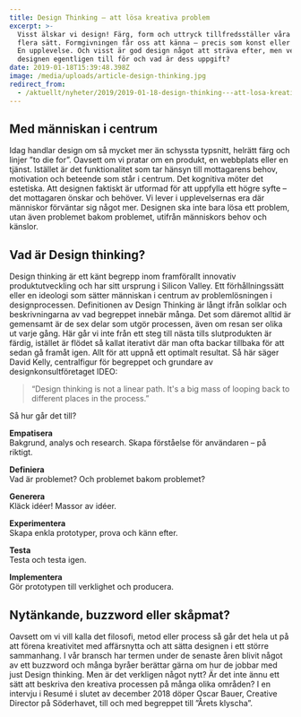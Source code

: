 ```yaml
---
title: Design Thinking – att lösa kreativa problem
excerpt: >-
  Visst älskar vi design! Färg, form och uttryck tillfredsställer våra sinnen på
  flera sätt. Formgivningen får oss att känna – precis som konst eller kultur.
  En upplevelse. Och visst är god design något att sträva efter, men vem är
  designen egentligen till för och vad är dess uppgift?
date: 2019-01-18T15:39:48.398Z
image: /media/uploads/article-design-thinking.jpg
redirect_from:
  - /aktuellt/nyheter/2019/2019-01-18-design-thinking---att-losa-kreativa-problem.html
---
```

## Med människan i centrum

Idag handlar design om så mycket mer än schyssta typsnitt, helrätt färg och linjer ”to die for”. Oavsett om vi pratar om en produkt, en webbplats eller en tjänst. Istället är det funktionalitet som tar hänsyn till mottagarens behov, motivation och beteende som står i centrum. Det kognitiva möter det estetiska. Att designen faktiskt är utformad för att uppfylla ett högre syfte – det mottagaren önskar och behöver. Vi lever i upplevelsernas era där människor förväntar sig något mer. Designen ska inte bara lösa ett problem, utan även problemet bakom problemet, utifrån människors behov och känslor.

## Vad är Design thinking?

Design thinking är ett känt begrepp inom framförallt innovativ produktutveckling och har sitt ursprung i Silicon Valley. Ett förhållningssätt eller en ideologi som sätter människan i centrum av problemlösningen i designprocessen. Definitionen av Design Thinking är långt ifrån solklar och beskrivningarna av vad begreppet innebär många. Det som däremot alltid är gemensamt är de sex delar som utgör processen, även om resan ser olika ut varje gång. Här går vi inte från ett steg till nästa tills slutprodukten är färdig, istället är flödet så kallat iterativt där man ofta backar tillbaka för att sedan gå framåt igen. Allt för att uppnå ett optimalt resultat. Så här säger David Kelly, centralfigur för begreppet och grundare av designkonsultföretaget IDEO:

> “Design thinking is not a linear path. It's a big mass of looping back to different places in the process.”

Så hur går det till?

**Empatisera**\
Bakgrund, analys och research. Skapa förståelse för användaren – på riktigt.

**Definiera**\
Vad är problemet? Och problemet bakom problemet?

**Generera**\
Kläck idéer! Massor av idéer.

**Experimentera**\
Skapa enkla prototyper, prova och känn efter.

**Testa**\
Testa och testa igen.

**Implementera**\
Gör prototypen till verklighet och producera.

## Nytänkande, buzzword eller skåpmat?

Oavsett om vi vill kalla det filosofi, metod eller process så går det hela ut på att förena kreativitet med affärsnytta och att sätta designen i ett större sammanhang. I vår bransch har termen under de senaste åren blivit något av ett buzzword och många byråer berättar gärna om hur de jobbar med just Design thinking. Men är det verkligen något nytt? Är det inte ännu ett sätt att beskriva den kreativa processen på många olika områden? I en intervju i Resumé i slutet av december 2018 döper Oscar Bauer, Creative Director på Söderhavet, till och med begreppet till ”Årets klyscha”.
